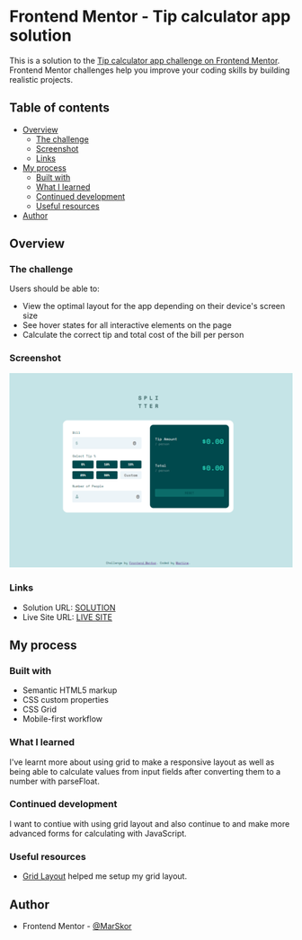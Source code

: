 # Frontend Mentor - Tip calculator app solution

This is a solution to the [Tip calculator app challenge on Frontend Mentor](https://www.frontendmentor.io/challenges/tip-calculator-app-ugJNGbJUX). Frontend Mentor challenges help you improve your coding skills by building realistic projects.

## Table of contents

- [Overview](#overview)
  - [The challenge](#the-challenge)
  - [Screenshot](#screenshot)
  - [Links](#links)
- [My process](#my-process)
  - [Built with](#built-with)
  - [What I learned](#what-i-learned)
  - [Continued development](#continued-development)
  - [Useful resources](#useful-resources)
- [Author](#author)

## Overview

### The challenge

Users should be able to:

- View the optimal layout for the app depending on their device's screen size
- See hover states for all interactive elements on the page
- Calculate the correct tip and total cost of the bill per person

### Screenshot

![](./images/Screenshot.png)

### Links

- Solution URL: [SOLUTION](https://www.frontendmentor.io/solutions/responsive-tip-calculator-using-grid-layout-and-js-p_qkjjoV6K)
- Live Site URL: [LIVE SITE](https://endearing-sprite-ca2003.netlify.app/)

## My process

### Built with

- Semantic HTML5 markup
- CSS custom properties
- CSS Grid
- Mobile-first workflow

### What I learned

I've learnt more about using grid to make a responsive layout as well as being able to calculate values from input fields after converting them to a number with parseFloat.

### Continued development

I want to contiue with using grid layout and also continue to and make more advanced forms for calculating with JavaScript.

### Useful resources

- [Grid Layout](https://travishorn.com/responsive-grid-in-2-minutes-with-css-grid-layout-4842a41420fe) helped me setup my grid layout.

## Author

- Frontend Mentor - [@MarSkor](https://www.frontendmentor.io/profile/MarSkor)
